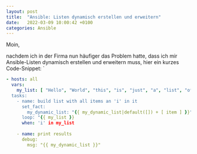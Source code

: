 ```yaml
---
layout: post
title:  "Ansible: Listen dynamisch erstellen und erweitern"
date:   2022-03-09 10:00:42 +0100
categories: Ansible
---
```


Moin,

nachdem ich in der Firma nun häufiger das Problem hatte, dass ich mir Ansible-Listen dynamisch erstellen und erweitern muss, 
hier ein kurzes Code-Snippet:
`
```yaml
- hosts: all
  vars:
    my_list: [ "Hello", "World", "this", "is", "just", "a", "list", "of", "strings ]
  tasks:
    - name: build list with all items an 'i' in it
      set_fact:
        my_dynamic_list: "{{ my_dynamic_list|default([]) + [ item ] }}"
      loop: "{{ my_list }}
      when: 'i' in my_list
      
    - name: print results
      debug:
        msg: "{{ my_dynamic_list }}"
```
